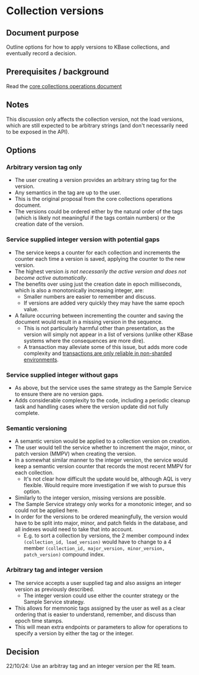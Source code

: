 # Collection versions

## Document purpose

Outline options for how to apply versions to KBase collections, and eventually record a decision.

## Prerequisites / background

Read the [core collections operations document](./core_collection_operations.md)

## Notes

This discussion only affects the collection version, not the load versions, which are
still expected to be arbitrary strings (and don't necessarily need to be exposed in the API).

## Options

### Arbitrary version tag only

* The user creating a version provides an arbitrary string tag for the version.
* Any semantics in the tag are up to the user.
* This is the original proposal from the core collections operations document.
* The versions could be ordered either by the natural order of the tags (which is likely not
  meaningful if the tags contain numbers) or the creation date of the version.

### Service supplied integer version with potential gaps

* The service keeps a counter for each collection and increments the counter each time a
  version is saved, applying the counter to the new version.
* The highest version *is not necessarily the active version and does not become active
  automatically*.
* The benefits over using just the creation date in epoch milliseconds, which is also a
  monotonically increasing integer, are:
  * Smaller numbers are easier to remember and discuss.
  * If versions are added very quickly they may have the same epoch value.
* A failure occurring between incrementing the counter and saving the document would result in
  a missing version in the sequence.
  * This is not particularly harmful other than presentation, as the version will simply not
    appear in a list of versions (unlike other KBase systems where the consequences are more dire).
  * A transaction may alleviate some of this issue, but adds more code complexity and
    [transactions are only reliable in non-sharded environments](https://github.com/arangodb/arangodb/issues/11424).

### Service supplied integer without gaps

* As above, but the service uses the same strategy as the Sample Service to ensure there are no
  version gaps.
* Adds considerable complexity to the code, including a periodic cleanup task and handling
  cases where the version update did not fully complete.

### Semantic versioning

* A semantic version would be applied to a collection version on creation.
* The user would tell the service whether to increment the major, minor, or patch version (MMPV)
  when creating the version.
* In a somewhat similar manner to the integer version, the service would keep a semantic version
  counter that records the most recent MMPV for each collection.
  * It's not clear how difficult the update would be, although AQL is very flexible. Would
    require more investigation if we wish to pursue this option.
* Similarly to the integer version, missing versions are possible.
* The Sample Service strategy only works for a monotonic integer, and so could not be applied here.
* In order for the versions to be ordered meaningfully, the version would have to be split into
  major, minor, and patch fields in the database, and all indexes would need to take that into
  account.
  * E.g. to sort a collection by versions, the 2 member compound index
   `(collection_id, load_version)` would have to change to a 4 member
   `(collection_id, major_version, minor_version, patch_version)` compound index.

### Arbitrary tag and integer version

* The service accepts a user supplied tag and also assigns an integer version as previously
  described.
  * The integer version could use either the counter strategy or the Sample Service strategy.
* This allows for memnonic tags assigned by the user as well as a clear ordering that is
  easier to understand, remember, and discuss than epoch time stamps.
* This will mean extra endpoints or parameters to allow for operations to specify a version by
  either the tag or the integer.

## Decision

22/10/24: Use an arbitray tag and an integer version per the RE team.
